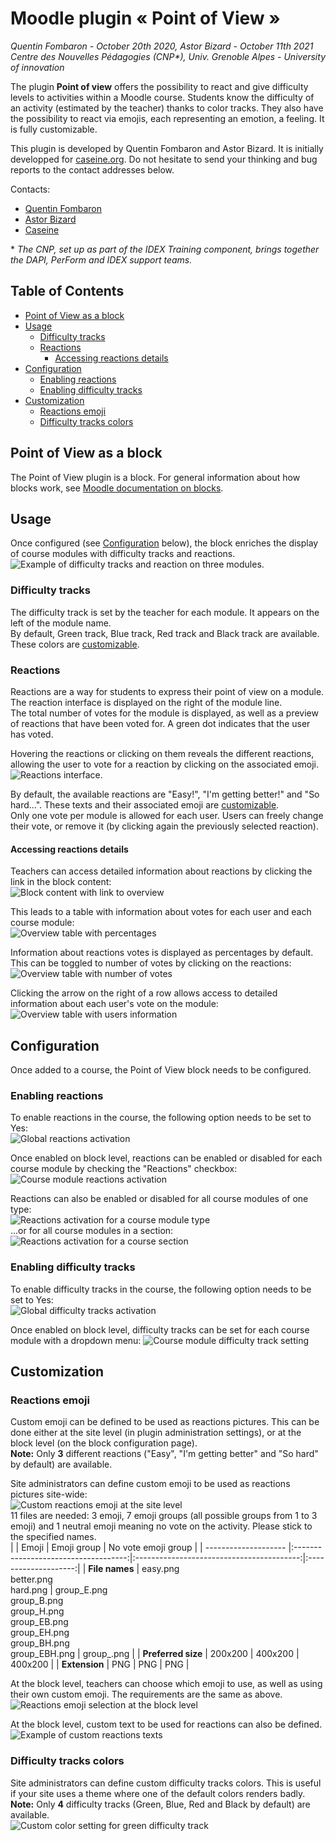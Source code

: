 # Moodle plugin « Point of View »

_Quentin Fombaron - October 20th 2020, Astor Bizard - October 11th 2021_  
_Centre des Nouvelles Pédagogies (CNP*), Univ. Grenoble Alpes - University of innovation_  

The plugin **Point of view** offers the possibility to react and give difficulty levels to activities within a Moodle course. Students know the difficulty of an activity (estimated by the teacher) thanks to color tracks. They also have the possibility to react via emojis, each representing an emotion, a feeling. It is fully customizable.

This plugin is developed by Quentin Fombaron and Astor Bizard. It is initially developped for [caseine.org](http://www.moodle.caseine.org). Do not hesitate to send your thinking and bug reports to the contact addresses below.

Contacts:
- [Quentin Fombaron](mailto:q.fombaron@outlook.fr)
- [Astor Bizard](mailto:astor.bizard@univ-grenoble-alpes.fr)
- [Caseine](mailto:contact.caseine@grenoble-inp.fr)

\* *The CNP, set up as part of the IDEX Training component, brings together the DAPI, PerForm and IDEX support teams.*  

## Table of Contents

* [Point of View as a block](#point-of-view-as-a-block)
* [Usage](#usage)
    * [Difficulty tracks](#difficulty-tracks)
    * [Reactions](#reactions)
        * [Accessing reactions details](#accessing-reactions-details)
* [Configuration](#configuration)
    * [Enabling reactions](#enabling-reactions)
    * [Enabling difficulty tracks](#enabling-difficulty-tracks)
* [Customization](#customization)
    * [Reactions emoji](#reactions-emoji)
    * [Difficulty tracks colors](#difficulty-tracks-colors)

## Point of View as a block

The Point of View plugin is a block. For general information about how blocks work, see [Moodle documentation on blocks](https://docs.moodle.org/en/Block_settings).

## Usage

Once configured (see [Configuration](#configuration) below), the block enriches the display of course modules with difficulty tracks and reactions.  
![Example of difficulty tracks and reaction on three modules.](metadata/screenshots/coursemodules_display.png)

### Difficulty tracks

The difficulty track is set by the teacher for each module. It appears on the left of the module name.  
By default, Green track, Blue track, Red track and Black track are available. These colors are [customizable](#difficulty-tracks-colors).

### Reactions

Reactions are a way for students to express their point of view on a module. The reaction interface is displayed on the right of the module line.  
The total number of votes for the module is displayed, as well as a preview of reactions that have been voted for. A green dot indicates that the user has voted.

Hovering the reactions or clicking on them reveals the different reactions, allowing the user to vote for a reaction by clicking on the associated emoji.  
![Reactions interface.](metadata/screenshots/reactions_interface.png)

By default, the available reactions are "Easy!", "I'm getting better!" and "So hard...". These texts and their associated emoji are [customizable](#reactions-emoji).  
Only one vote per module is allowed for each user. Users can freely change their vote, or remove it (by clicking again the previously selected reaction).

#### Accessing reactions details

Teachers can access detailed information about reactions by clicking the link in the block content:  
![Block content with link to overview](metadata/screenshots/link_to_overview.png)

This leads to a table with information about votes for each user and each course module:  
![Overview table with percentages](metadata/screenshots/overview_table_percentages.png)

Information about reactions votes is displayed as percentages by default. This can be toggled to number of votes by clicking on the reactions:  
![Overview table with number of votes](metadata/screenshots/overview_table_numbers.png)

Clicking the arrow on the right of a row allows access to detailed information about each user's vote on the module:  
![Overview table with users information](metadata/screenshots/overview_table_users.png)

## Configuration

Once added to a course, the Point of View block needs to be configured.  

### Enabling reactions

To enable reactions in the course, the following option needs to be set to Yes:  
![Global reactions activation](metadata/screenshots/block_reactions_activation.png)  

Once enabled on block level, reactions can be enabled or disabled for each course module by checking the "Reactions" checkbox:  
![Course module reactions activation](metadata/screenshots/module_reactions_activation.png)  

Reactions can also be enabled or disabled for all course modules of one type:  
![Reactions activation for a course module type](metadata/screenshots/enabledisable_reactions_by_module_type.png)  
...or for all course modules in a section:  
![Reactions activation for a course section](metadata/screenshots/enabledisable_reactions_by_section.png)  

### Enabling difficulty tracks

To enable difficulty tracks in the course, the following option needs to be set to Yes:  
![Global difficulty tracks activation](metadata/screenshots/block_difficultytracks_activation.png)  

Once enabled on block level, difficulty tracks can be set for each course module with a dropdown menu:
![Course module difficulty track setting](metadata/screenshots/module_difficultytrack_setting.png)

## Customization

### Reactions emoji

Custom emoji can be defined to be used as reactions pictures. This can be done either at the site level (in plugin administration settings), or at the block level (on the block configuration page).  
**Note:** Only **3** different reactions ("Easy", "I'm getting better" and "So hard" by default) are available.

Site administrators can define custom emoji to be used as reactions pictures site-wide:  
![Custom reactions emoji at the site level](metadata/screenshots/custom_reaction_emoji_site_level.png)  
11 files are needed: 3 emoji, 7 emoji groups (all possible groups from 1 to 3 emoji) and 1 neutral emoji meaning no vote on the activity. Please stick to the specified names.    
|                      | Emoji                                | Emoji group                               | No vote emoji group  |
| -------------------- |:------------------------------------:|:-----------------------------------------:|:--------------------:| 
| **File names**       | easy.png<br/>better.png<br/>hard.png | group\_E.png<br/>group\_B.png<br/>group\_H.png<br/>group\_EB.png<br/>group\_EH.png<br/>group\_BH.png<br/>group\_EBH.png | group\_.png           |
| **Preferred size**                | 200x200                              | 400x200                                                                                                          | 400x200              |
| **Extension**        | PNG                                  | PNG                                       | PNG                  |


At the block level, teachers can choose which emoji to use, as well as using their own custom emoji. The requirements are the same as above.  
![Reactions emoji selection at the block level](metadata/screenshots/reactions_emoji_selection_block_level.png)  

At the block level, custom text to be used for reactions can also be defined.  
![Example of custom reactions texts](metadata/screenshots/custom_emoji_text.png)

### Difficulty tracks colors

Site administrators can define custom difficulty tracks colors. This is useful if your site uses a theme where one of the default colors renders badly.  
**Note:** Only **4** difficulty tracks (Green, Blue, Red and Black by default) are available.  
![Custom color setting for green difficulty track](metadata/screenshots/green_difficultytrack_color_setting.png)
